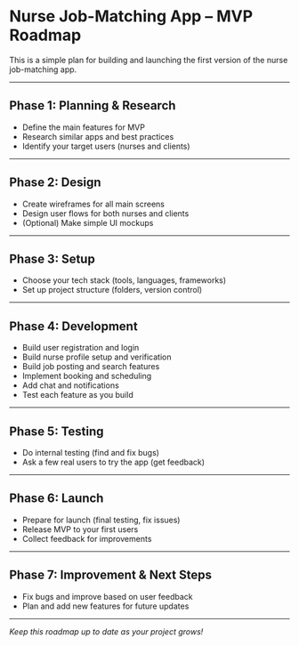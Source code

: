 # Nurse Job-Matching App – MVP Roadmap

This is a simple plan for building and launching the first version of the nurse job-matching app.

---

## Phase 1: Planning & Research
- Define the main features for MVP
- Research similar apps and best practices
- Identify your target users (nurses and clients)

---

## Phase 2: Design
- Create wireframes for all main screens
- Design user flows for both nurses and clients
- (Optional) Make simple UI mockups

---

## Phase 3: Setup
- Choose your tech stack (tools, languages, frameworks)
- Set up project structure (folders, version control)

---

## Phase 4: Development
- Build user registration and login
- Build nurse profile setup and verification
- Build job posting and search features
- Implement booking and scheduling
- Add chat and notifications
- Test each feature as you build

---

## Phase 5: Testing
- Do internal testing (find and fix bugs)
- Ask a few real users to try the app (get feedback)

---

## Phase 6: Launch
- Prepare for launch (final testing, fix issues)
- Release MVP to your first users
- Collect feedback for improvements

---

## Phase 7: Improvement & Next Steps
- Fix bugs and improve based on user feedback
- Plan and add new features for future updates

---

_Keep this roadmap up to date as your project grows!_
